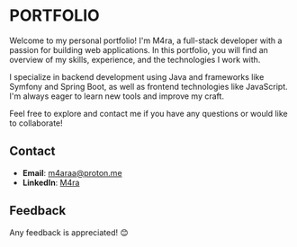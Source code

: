 # PORTFOLIO

Welcome to my personal portfolio! I'm M4ra, a full-stack developer with a passion for building web applications. In this portfolio, you will find an overview of my skills, experience, and the technologies I work with. 

I specialize in backend development using Java and frameworks like Symfony and Spring Boot, as well as frontend technologies like JavaScript. I'm always eager to learn new tools and improve my craft.

Feel free to explore and contact me if you have any questions or would like to collaborate!

## Contact

- **Email**: [m4araa@proton.me](mailto:m4araa@proton.me)
- **LinkedIn**: [M4ra](https://www.linkedin.com/in/m4ra/)

## Feedback

Any feedback is appreciated! 😊
